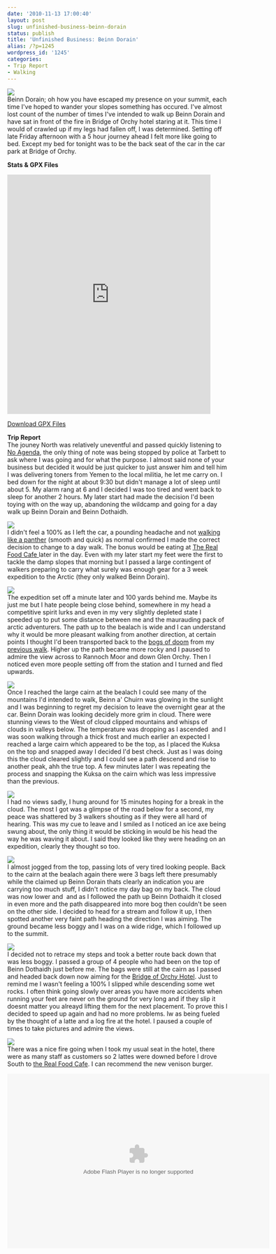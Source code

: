 ```yaml
---
date: '2010-11-13 17:00:40'
layout: post
slug: unfinished-business-beinn-dorain
status: publish
title: 'Unfinished Business: Beinn Dorain'
alias: /?p=1245
wordpress_id: '1245'
categories:
- Trip Report
- Walking
---
```


![](http://dl.dropbox.com/u/2657852/website/images/Beinn-Dorain-002.jpg)  
Beinn Dorain; oh how you have escaped my presence on your summit, each time I've hoped to wander your slopes something has occured. I've almost lost count of the number of times I've intended to walk up Beinn Dorain and have sat in front of the fire in Bridge of Orchy hotel staring at it. This time I would of crawled up if my legs had fallen off, I was determined. Setting off late Friday afternoon with a 5 hour journey ahead I felt more like going to bed. Except my bed for tonight was to be the back seat of the car in the car park at Bridge of Orchy.  
<!-- more -->
**Stats & GPX Files**  
<iframe width='465' height='548' frameborder='0' src='http://connect.garmin.com:80/activity/embed/55729871'></iframe>  

[Download GPX Files](http://dl.dropbox.com/u/2657852/website/gpx/BeinnDorain.zip)  

**Trip Report**  
The jouney North was relatively uneventful and passed quickly listening to [No Agenda](http://www.noagendashow.com/), the only thing of note was being stopped by police at Tarbett to ask where I was going and for what the purpose. I almost said none of your business but decided it would be just quicker to just answer him and tell him I was delivering toners from Yemen to the local militia, he let me carry on. I bed down for the night at about 9:30 but didn't manage a lot of sleep until about 5. My alarm rang at 6 and I decided I was too tired and went back to sleep for another 2 hours. My later start had made the decision I'd been toying with on the way up, abandoning the wildcamp and going for a day walk up Beinn Dorain and Beinn Dothaidh.  

![](http://dl.dropbox.com/u/2657852/website/images/Beinn-Dorain-012.jpg)  
I didn't feel a 100% as I left the car, a pounding headache and not [walking like a panther](http://www.youtube.com/watch?v=xeFyD-JYWD0) (smooth and quick) as normal confirmed I made the correct decision to change to a day walk. The bonus would be eating at [The Real Food Cafe ](http://www.therealfoodcafe.com/)later in the day. Even with my later start my feet were the first to tackle the damp slopes that morning but I passed a large contingent of walkers preparing to carry what surely was enough gear for a 3 week expedition to the Arctic (they only walked Beinn Dorain).  

![](http://dl.dropbox.com/u/2657852/website/images/Beinn-Dorain-014.jpg)  
The expedition set off a minute later and 100 yards behind me. Maybe its just me but I hate people being close behind, somewhere in my head a competitive spirit lurks and even in my very slightly depleted state I speeded up to put some distance between me and the maurauding pack of arctic adventurers. The path up to the bealach is wide and I can understand why it would be more pleasant walking from another direction, at certain points I thought I'd been transported back to the [bogs of doom](http://www.stevenhorner.com/?p=1227) from my [previous walk](http://www.stevenhorner.com/?p=1227). Higher up the path became more rocky and I paused to admire the view across to Rannoch Moor and down Glen Orchy. Then I noticed even more people setting off from the station and I turned and fled upwards.  

![](http://dl.dropbox.com/u/2657852/website/images/Beinn-Dorain-040.jpg)  
Once I reached the large cairn at the bealach I could see many of the mountains I'd intended to walk, Beinn a' Chuirn was glowing in the sunlight and I was beginning to regret my decision to leave the overnight gear at the car. Beinn Dorain was looking decidely more grim in cloud. There were stunning views to the West of cloud clipped mountains and whisps of clouds in valleys below. The temperature was dropping as I ascended  and I was soon walking through a thick frost and much earlier an expected I reached a large cairn which appeared to be the top, as I placed the Kuksa on the top and snapped away I decided I'd best check. Just as I was doing this the cloud cleared slightly and I could see a path descend and rise to another peak, ahh the true top. A few minutes later I was repeating the process and snapping the Kuksa on the cairn which was less impressive than the previous.  

![](http://dl.dropbox.com/u/2657852/website/images/Beinn-Dorain-079.jpg)  
I had no views sadly, I hung around for 15 minutes hoping for a break in the cloud. The most I got was a glimpse of the road below for a second, my peace was shattered by 3 walkers shouting as if they were all hard of hearing. This was my cue to leave and I smiled as I noticed an ice axe being swung about, the only thing it would be sticking in would be his head the way he was waving it about. I said they looked like they were heading on an expedition, clearly they thought so too.  

![](http://dl.dropbox.com/u/2657852/website/images/Beinn-Dorain-104.jpg)  
I almost jogged from the top, passing lots of very tired looking people. Back to the cairn at the bealach again there were 3 bags left there presumably while the claimed up Beinn Dorain thats clearly an indication you are carrying too much stuff, I didn't notice my day bag on my back. The cloud was now lower and  and as I followed the path up Beinn Dothaidh it closed in even more and the path disappeared into more bog then couldn't be seen on the other side. I decided to head for a stream and follow it up, I then spotted another very faint path heading the direction I was aiming. The ground became less boggy and I was on a wide ridge, which I followed up to the summit.  

![](http://dl.dropbox.com/u/2657852/website/images/Beinn-Dorain-118.jpg)  
I decided not to retrace my steps and took a better route back down that was less boggy. I passed a group of 4 people who had been on the top of Beinn Dothaidh just before me. The bags were still at the cairn as I passed and headed back down now aiming for the [Bridge of Orchy Hotel](http://www.bridgeoforchy.co.uk/). Just to remind me I wasn't feeling a 100% I slipped while descending some wet rocks. I often think going slowly over areas you have more accidents when running your feet are never on the ground for very long and if they slip it doesnt matter you alreayd lifting them for the next placement. To prove this I decided to speed up again and had no more problems. Iw as being fueled by the thought of a latte and a log fire at the hotel. I paused a couple of times to take pictures and admire the views.  

![](http://dl.dropbox.com/u/2657852/website/images/Beinn-Dorain-133.jpg)  
There was a nice fire going when I took my usual seat in the hotel, there were as many staff as customers so 2 lattes were downed before I drove South to [the Real Food Cafe](http://www.therealfoodcafe.com/). I can recommend the new venison burger.   

<embed type="application/x-shockwave-flash" src="http://picasaweb.google.com/s/c/bin/slideshow.swf" width="600" height="400" flashvars="host=picasaweb.google.com&#038;captions=1&#038;hl=en_US&#038;feat=flashalbum&#038;RGB=0x000000&#038;feed=http%3A%2F%2Fpicasaweb.google.com%2Fdata%2Ffeed%2Fapi%2Fuser%2Fsteven.horner%2Falbumid%2F5536776362287373489%3Falt%3Drss%26kind%3Dphoto%26hl%3Den_US" pluginspage="http://www.macromedia.com/go/getflashplayer"></embed>
